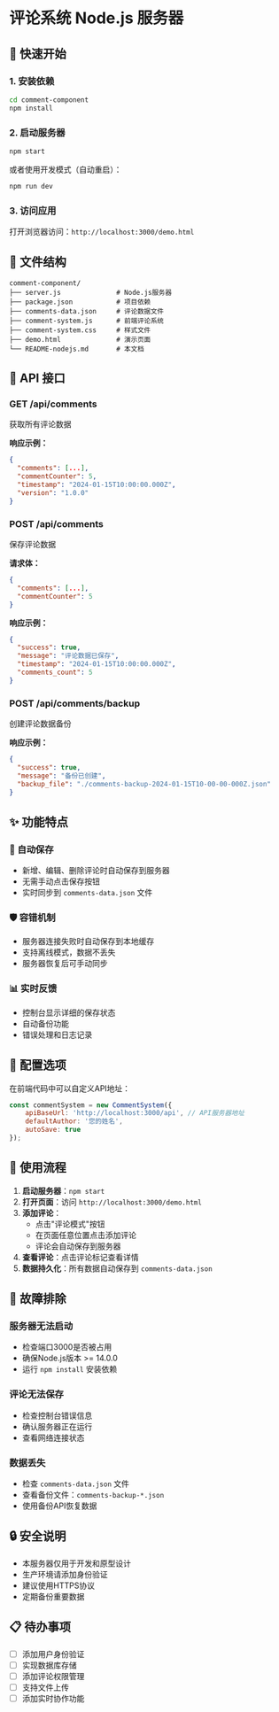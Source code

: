 # 评论系统 Node.js 服务器

## 🚀 快速开始

### 1. 安装依赖
```bash
cd comment-component
npm install
```

### 2. 启动服务器
```bash
npm start
```

或者使用开发模式（自动重启）：
```bash
npm run dev
```

### 3. 访问应用
打开浏览器访问：`http://localhost:3000/demo.html`

## 📁 文件结构
```
comment-component/
├── server.js              # Node.js服务器
├── package.json           # 项目依赖
├── comments-data.json     # 评论数据文件
├── comment-system.js      # 前端评论系统
├── comment-system.css     # 样式文件
├── demo.html              # 演示页面
└── README-nodejs.md       # 本文档
```

## 🔧 API 接口

### GET /api/comments
获取所有评论数据

**响应示例：**
```json
{
  "comments": [...],
  "commentCounter": 5,
  "timestamp": "2024-01-15T10:00:00.000Z",
  "version": "1.0.0"
}
```

### POST /api/comments
保存评论数据

**请求体：**
```json
{
  "comments": [...],
  "commentCounter": 5
}
```

**响应示例：**
```json
{
  "success": true,
  "message": "评论数据已保存",
  "timestamp": "2024-01-15T10:00:00.000Z",
  "comments_count": 5
}
```

### POST /api/comments/backup
创建评论数据备份

**响应示例：**
```json
{
  "success": true,
  "message": "备份已创建",
  "backup_file": "./comments-backup-2024-01-15T10-00-00-000Z.json"
}
```

## ✨ 功能特点

### 🔄 自动保存
- 新增、编辑、删除评论时自动保存到服务器
- 无需手动点击保存按钮
- 实时同步到 `comments-data.json` 文件

### 🛡️ 容错机制
- 服务器连接失败时自动保存到本地缓存
- 支持离线模式，数据不丢失
- 服务器恢复后可手动同步

### 📊 实时反馈
- 控制台显示详细的保存状态
- 自动备份功能
- 错误处理和日志记录

## 🔧 配置选项

在前端代码中可以自定义API地址：
```javascript
const commentSystem = new CommentSystem({
    apiBaseUrl: 'http://localhost:3000/api', // API服务器地址
    defaultAuthor: '您的姓名',
    autoSave: true
});
```

## 📝 使用流程

1. **启动服务器**：`npm start`
2. **打开页面**：访问 `http://localhost:3000/demo.html`
3. **添加评论**：
   - 点击"评论模式"按钮
   - 在页面任意位置点击添加评论
   - 评论会自动保存到服务器
4. **查看评论**：点击评论标记查看详情
5. **数据持久化**：所有数据自动保存到 `comments-data.json`

## 🐛 故障排除

### 服务器无法启动
- 检查端口3000是否被占用
- 确保Node.js版本 >= 14.0.0
- 运行 `npm install` 安装依赖

### 评论无法保存
- 检查控制台错误信息
- 确认服务器正在运行
- 查看网络连接状态

### 数据丢失
- 检查 `comments-data.json` 文件
- 查看备份文件：`comments-backup-*.json`
- 使用备份API恢复数据

## 🔒 安全说明

- 本服务器仅用于开发和原型设计
- 生产环境请添加身份验证
- 建议使用HTTPS协议
- 定期备份重要数据

## 📋 待办事项

- [ ] 添加用户身份验证
- [ ] 实现数据库存储
- [ ] 添加评论权限管理
- [ ] 支持文件上传
- [ ] 添加实时协作功能